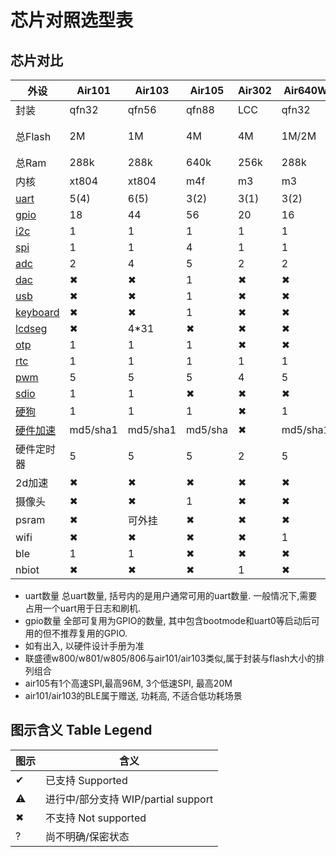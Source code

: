 # 芯片对照选型表

## 芯片对比

| 外设                                                  | Air101 | Air103 | Air105 | Air302 | Air640W | Air106 |
|------------------------------------------------------ |--------|--------|--------|--------|---------|--------|
| 封装                                                  | qfn32   | qfn56  | qfn88 | LCC    | qfn32   | LQFP64 |
| 总Flash                                               | 2M      | 1M     | 4M    | 4M     | 1M/2M   | 256k+外接Flash|
| 总Ram                                                 | 288k    | 288k   | 640k  | 256k   | 288k    | 64k+8M|
| 内核                                                  | xt804   | xt804  | m4f   | m3     | m3      | m4f    |
| [uart](https://wiki.luatos.com/api/uart.html)         | 5(4)    | 6(5)   | 3(2)  | 3(1)   | 3(2)    | ?      |
| [gpio](https://wiki.luatos.com/api/gpio.html)         | 18      | 44     | 56    | 20     | 16      | ?      |
| [i2c](https://wiki.luatos.com/api/i2c.html)           | 1       | 1      | 1     | 1      | 1       | ?      |
| [spi](https://wiki.luatos.com/api/spi.html)           | 1       | 1      | 4     | 1      | 1       | ?      |
| [adc](https://wiki.luatos.com/api/adc.html)           | 2       | 4      | 5     | 2      | 2       | ?      |
| [dac](https://wiki.luatos.com/api/dac.html)           | ✖      | ✖      | 1     | ✖      | ✖      | 1      |
| [usb](https://wiki.luatos.com/api/usb.html)           | ✖      | ✖      | 1     | ✖      | ✖      | 1      |
| [keyboard](https://wiki.luatos.com/api/keyboard.html) | ✖      | ✖      | 1     | ✖      | ✖      | ✖      |
| [lcdseg](https://wiki.luatos.com/api/lcdseg.html)     | ✖      | 4*31    | ✖     | ✖     | ✖      | ✖      |
| [otp](https://wiki.luatos.com/api/otp.html)           | 1       | 1      | 1      | ✖     | ✖       | ✖      |
| [rtc](https://wiki.luatos.com/api/rtc.html)           | 1       | 1      | 1      | 1     | 1        | 1      |
| [pwm](https://wiki.luatos.com/api/pwm.html)           | 5       | 5      | 5      | 4      | 5       | ?      |
| [sdio](https://wiki.luatos.com/api/sdio.html)         | 1       | 1      | ✖      | ✖     | ✖      | ✖      |
| [硬狗](https://wiki.luatos.com/api/wdt.html)          | 1       | 1     | 1      | ✖     | 1      | 1      |
| [硬件加速](https://wiki.luatos.com/api/crypto.html)   |md5/sha1 |md5/sha1| md5/sha| ✖    |md5/sha1| jpeg   |
| 硬件定时器                                            | 5       | 5      | 5      | 2      | 5      | 5      |
| 2d加速                                                | ✖      | ✖      | ✖     |  ✖     | ✖      | 1      |
| 摄像头                                                | ✖      | ✖      | 1      |  ✖     | ✖      | ✖      |
| psram                                                 | ✖      | 可外挂 | ✖     |  ✖     | ✖      | 内嵌    |
| wifi                                                  | ✖       | ✖       | ✖     |  ✖     | 1       | ✖      |
| ble                                                   | 1       | 1        | ✖     |  ✖     | ✖       | ✖      |
| nbiot                                                 | ✖       | ✖        | ✖     |  1     | ✖       | ✖      |

* uart数量 总uart数量, 括号内的是用户通常可用的uart数量. 一般情况下,需要占用一个uart用于日志和刷机.
* gpio数量 全部可复用为GPIO的数量, 其中包含bootmode和uart0等启动后可用的但不推荐复用的GPIO.
* 如有出入, 以硬件设计手册为准
* 联盛德w800/w801/w805/806与air101/air103类似,属于封装与flash大小的排列组合
* air105有1个高速SPI,最高96M, 3个低速SPI, 最高20M
* air101/air103的BLE属于赠送, 功耗高, 不适合低功耗场景

## 图示含义 Table Legend

|  图示 | 含义  |
|-------|-------|
|✔ |已支持 Supported|
|⚠ |进行中/部分支持 WIP/partial support|
|✖ |不支持 Not supported|
|? |尚不明确/保密状态 |
